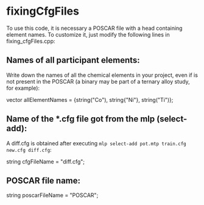 # fixingCfgFiles
To use this code, it is necessary a POSCAR file with a head containing element names.
To customize it, just modify the following lines in fixing_cfgFiles.cpp:

  ## Names of all participant elements: 
  Write down the names of all the chemical elements in your project, even if is not present in the POSCAR (a binary may be part of a ternary alloy study, for example):
  
  vector<string> allElementNames = {string("Co"), string{"Ni"}, string("Ti")};

  ## Name of the *.cfg file got from the mlp (select-add):
  A diff.cfg is obtained after executing `mlp select-add pot.mtp train.cfg new.cfg diff.cfg`:

  string cfgFileName = "diff.cfg";

  ## POSCAR file name:
  string poscarFileName = "POSCAR";
